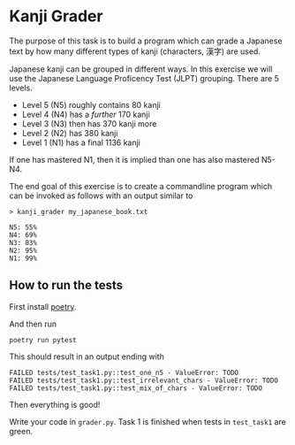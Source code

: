 # Kanji Grader

The purpose of this task is to build a program which can grade a Japanese text
by how many different types of kanji (characters, 漢字) are used.

Japanese kanji can be grouped in different ways. In this exercise we will use the
Japanese Language Proficency Test (JLPT) grouping. There are 5 levels.

* Level 5 (N5) roughly contains 80 kanji
* Level 4 (N4) has a *further* 170 kanji
* Level 3 (N3) then has 370 kanji more
* Level 2 (N2) has 380 kanji
* Level 1 (N1) has a final 1136 kanji

If one has mastered N1, then it is implied than one has also mastered N5-N4.

The end goal of this exercise is to create a commandline program which can be invoked as follows with an output similar to

```
> kanji_grader my_japanese_book.txt

N5: 55%
N4: 69%
N3: 83%
N2: 95%
N1: 99%
```

## How to run the tests

First install [poetry](https://python-poetry.org/docs/).

And then run

```
poetry run pytest
```

This should result in an output ending with

```
FAILED tests/test_task1.py::test_one_n5 - ValueError: TODO
FAILED tests/test_task1.py::test_irrelevant_chars - ValueError: TODO
FAILED tests/test_task1.py::test_mix_of_chars - ValueError: TODO
```

Then everything is good!

Write your code in `grader.py`. Task 1 is finished when tests in `test_task1` are green.
